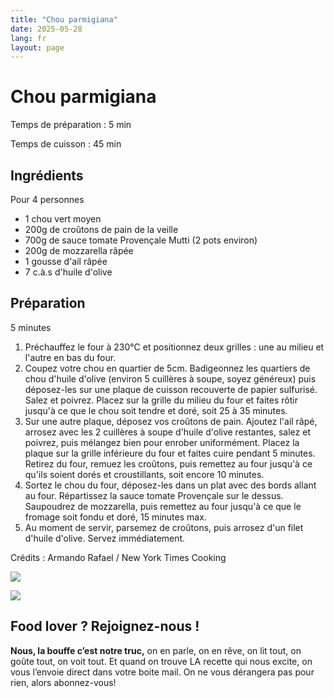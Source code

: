 ```yaml
---
title: "Chou parmigiana"
date: 2025-05-28
lang: fr
layout: page
---
```

# Chou parmigiana

Temps de préparation : 5 min

Temps de cuisson : 45 min

## Ingrédients

Pour 4 personnes

-   1 chou vert moyen
-   200g de croûtons de pain de la veille
-   700g de sauce tomate Provençale Mutti (2 pots environ)
-   200g de mozzarella râpée
-   1 gousse d'ail râpée
-   7 c.à.s d'huile d'olive

## Préparation

5 minutes

1.  Préchauffez le four à 230°C et positionnez deux grilles : une au milieu et l'autre en bas du four.
2.  Coupez votre chou en quartier de 5cm. Badigeonnez les quartiers de chou d'huile d'olive (environ 5 cuillères à soupe, soyez généreux) puis déposez-les sur une plaque de cuisson recouverte de papier sulfurisé. Salez et poivrez. Placez sur la grille du milieu du four et faites rôtir jusqu'à ce que le chou soit tendre et doré, soit 25 à 35 minutes.
3.  Sur une autre plaque, déposez vos croûtons de pain. Ajoutez l'ail râpé, arrosez avec les 2 cuillères à soupe d'huile d'olive restantes, salez et poivrez, puis mélangez bien pour enrober uniformément. Placez la plaque sur la grille inférieure du four et faites cuire pendant 5 minutes. Retirez du four, remuez les croûtons, puis remettez au four jusqu'à ce qu'ils soient dorés et croustillants, soit encore 10 minutes.
4.  Sortez le chou du four, déposez-les dans un plat avec des bords allant au four. Répartissez la sauce tomate Provençale sur le dessus. Saupoudrez de mozzarella, puis remettez au four jusqu'à ce que le fromage soit fondu et doré, 15 minutes max.
5.  Au moment de servir, parsemez de croûtons, puis arrosez d'un filet d'huile d'olive. Servez immédiatement.
    

Crédits : Armando Rafael / New York Times Cooking

![](https://recettes.belly-media.com/wp-content/uploads/2025/02/hm-cabbage-parmrex-lhzb-mediumSquareAt3X-1280x1280.jpg)

![](https://recettes.belly-media.com/wp-content/uploads/2022/09/belly-nl-cta.jpg)

## Food lover ? Rejoignez-nous !

**Nous, la bouffe c’est notre truc,** on en parle, on en rêve, on lit tout, on goûte tout, on voit tout. Et quand on trouve LA recette qui nous excite, on vous l’envoie direct dans votre boite mail. On ne vous dérangera pas pour rien, alors abonnez-vous!